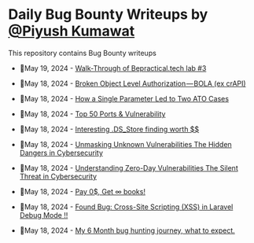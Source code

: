 # Daily Bug Bounty Writeups by [@Piyush Kumawat](https://twitter.com/piyush_supiy) 
This repository contains Bug Bounty writeups

<!-- BLOG-POST-LIST:START -->
 - 💯May 19, 2024 - [Walk-Through of Bepractical.tech lab #3](https://medium.com/@ross.jubert/walk-through-of-bepractical-tech-lab-3-07079a7ad5c2?source=rss------bug_bounty-5) 

 - 💯May 18, 2024 - [Broken Object Level Authorization — BOLA &lpar;ex crAPI&rpar;](https://medium.com/@amaraltohami30/broken-object-level-authorization-bola-ex-crapi-e5a0d30eed2b?source=rss------bug_bounty-5) 

 - 💯May 18, 2024 - [How a Single Parameter Led to Two ATO Cases](https://cametom006.medium.com/how-a-single-parameter-led-to-two-ato-cases-c3cf2f4d00c2?source=rss------bug_bounty-5) 

 - 💯May 18, 2024 - [Top 50 Ports &amp; Vulnerability](https://medium.com/@logicTech/top-50-ports-vulnerability-572de4274305?source=rss------bug_bounty-5) 

 - 💯May 18, 2024 - [Interesting .DS_Store finding worth $$](https://medium.com/@akrachliy/interesting-ds-store-finding-worth-6ee7cc46458d?source=rss------bug_bounty-5) 

 - 💯May 18, 2024 - [Unmasking Unknown Vulnerabilities The Hidden Dangers in Cybersecurity](https://medium.com/@Land2Cyber/unmasking-unknown-vulnerabilities-the-hidden-dangers-in-cybersecurity-cca364212906?source=rss------bug_bounty-5) 

 - 💯May 18, 2024 - [Understanding Zero-Day Vulnerabilities The Silent Threat in Cybersecurity](https://medium.com/@Land2Cyber/understanding-zero-day-vulnerabilities-the-silent-threat-in-cybersecurity-ce911223c09f?source=rss------bug_bounty-5) 

 - 💯May 18, 2024 - [Pay 0$, Get ∞ books!](https://medium.com/@karimelsayed0x1/pay-0-get-books-0e093a5eb0de?source=rss------bug_bounty-5) 

 - 💯May 18, 2024 - [Found Bug: Cross-Site Scripting &lpar;XSS&rpar; in Laravel Debug Mode !!](https://medium.com/@p.ra.dee.p_0xx01/found-bug-cross-site-scripting-xss-in-laravel-debug-mode-a91939284541?source=rss------bug_bounty-5) 

 - 💯May 18, 2024 - [My 6 Month bug hunting journey, what to expect.](https://medium.com/@tom.sh/my-6-month-bug-hunting-journey-what-to-expect-be7532e187d4?source=rss------bug_bounty-5) 
<!-- BLOG-POST-LIST:END -->
